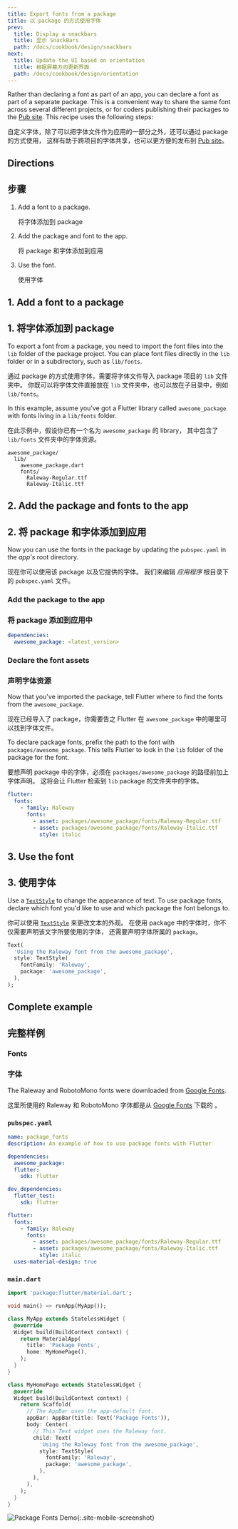 ```yaml
---
title: Export fonts from a package
title: 以 package 的方式使用字体
prev:
  title: Display a snackbars
  title: 显示 SnackBars
  path: /docs/cookbook/design/snackbars
next:
  title: Update the UI based on orientation
  title: 根据屏幕方向更新界面
  path: /docs/cookbook/design/orientation
---
```


Rather than declaring a font as part of an app,
you can declare a font as part of a separate package.
This is a convenient way to share the same font across
several different projects,
or for coders publishing their packages to the [Pub site][].
This recipe uses the following steps:

自定义字体，除了可以把字体文件作为应用的一部分之外，还可以通过 package 的方式使用，
这样有助于跨项目的字体共享，也可以更方便的发布到 [Pub site][]。

## Directions

## 步骤

  1. Add a font to a package.

     将字体添加到 package
  
  2. Add the package and font to the app.
  
     将 package 和字体添加到应用
  
  3. Use the font.
  
     使用字体

## 1. Add a font to a package

## 1. 将字体添加到 package

To export a font from a package, you need to import the font files into the
`lib` folder of the package project. You can place font files directly in the
`lib` folder or in a subdirectory, such as `lib/fonts`.

通过 package 的方式使用字体，需要将字体文件导入 package 项目的 `lib` 文件夹中。
你既可以将字体文件直接放在 `lib` 文件夹中，也可以放在子目录中，例如 `lib/fonts`。

In this example, assume you've got a Flutter library called
`awesome_package` with fonts living in a `lib/fonts` folder.

在此示例中，假设你已有一个名为 `awesome_package` 的 library，
其中包含了 `lib/fonts` 文件夹中的字体资源。

```
awesome_package/
  lib/
    awesome_package.dart
    fonts/
      Raleway-Regular.ttf
      Raleway-Italic.ttf
```

## 2. Add the package and fonts to the app

## 2. 将 package 和字体添加到应用

Now you can use the fonts in the package by
updating the `pubspec.yaml` in the *app's* root directory.

现在你可以使用该 package 以及它提供的字体。
我们来编辑 *应用程序* 根目录下的 `pubspec.yaml` 文件。

### Add the package to the app

### 将 package 添加到应用中

```yaml
dependencies:
  awesome_package: <latest_version>
```

### Declare the font assets

### 声明字体资源

Now that you've imported the package, tell Flutter where to
find the fonts from the `awesome_package`.

现在已经导入了 package，你需要告之 Flutter
在 `awesome_package` 中的哪里可以找到字体文件。

To declare package fonts, prefix the path to the font with
`packages/awesome_package`.
This tells Flutter to look in the `lib` folder
of the package for the font.

要想声明 package 中的字体，必须在 `packages/awesome_package` 的路径前加上字体声明。
这将会让 Flutter 检索到 `lib` package 的文件夹中的字体。

```yaml
flutter:
  fonts:
    - family: Raleway
      fonts:
        - asset: packages/awesome_package/fonts/Raleway-Regular.ttf
        - asset: packages/awesome_package/fonts/Raleway-Italic.ttf
          style: italic
```

## 3. Use the font

## 3. 使用字体

Use a [`TextStyle`][] to change the appearance of text.
To use package fonts, declare which font you'd like to use and
which package the font belongs to.

你可以使用 [`TextStyle`][] 来更改文本的外观。
在使用 package 中的字体时，你不仅需要声明该文字所要使用的字体，
还需要声明字体所属的 `package`。

<!-- skip -->
```dart
Text(
  'Using the Raleway font from the awesome_package',
  style: TextStyle(
    fontFamily: 'Raleway',
    package: 'awesome_package',
  ),
);
```

## Complete example

## 完整样例

### Fonts

### 字体

The Raleway and RobotoMono fonts were downloaded from
[Google Fonts](https://fonts.google.com).

这里所使用的 Raleway 和 RobotoMono 字体都是从 [Google Fonts](https://fonts.google.com/) 下载的 。

### `pubspec.yaml`

```yaml
name: package_fonts
description: An example of how to use package fonts with Flutter

dependencies:
  awesome_package:
  flutter:
    sdk: flutter

dev_dependencies:
  flutter_test:
    sdk: flutter

flutter:
  fonts:
    - family: Raleway
      fonts:
        - asset: packages/awesome_package/fonts/Raleway-Regular.ttf
        - asset: packages/awesome_package/fonts/Raleway-Italic.ttf
          style: italic
  uses-material-design: true
```

### `main.dart`

```dart
import 'package:flutter/material.dart';

void main() => runApp(MyApp());

class MyApp extends StatelessWidget {
  @override
  Widget build(BuildContext context) {
    return MaterialApp(
      title: 'Package Fonts',
      home: MyHomePage(),
    );
  }
}

class MyHomePage extends StatelessWidget {
  @override
  Widget build(BuildContext context) {
    return Scaffold(
      // The AppBar uses the app-default font.
      appBar: AppBar(title: Text('Package Fonts')),
      body: Center(
        // This Text widget uses the Raleway font.
        child: Text(
          'Using the Raleway font from the awesome_package',
          style: TextStyle(
            fontFamily: 'Raleway',
            package: 'awesome_package',
          ),
        ),
      ),
    );
  }
}
```

![Package Fonts Demo](/images/cookbook/package-fonts.png){:.site-mobile-screenshot}

[Pub site]: {{site.pub}} 
[`TextStyle`]: {{site.api}}/flutter/painting/TextStyle-class.html
